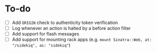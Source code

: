# To-do

- [ ] Add `ORIGIN` check to authenticity token verification
- [ ] Log whenever an action is halted by a before action filter
- [ ] Add support for flash messages
- [ ] Add support for mounting rack apps (e.g.
      `mount Sinatra::Web, at: "/sidekiq", as: "sidekiq"`)
